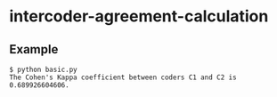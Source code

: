 # intercoder-agreement-calculation

## Example
```console
$ python basic.py
The Cohen's Kappa coefficient between coders C1 and C2 is 0.689926604606.
```
